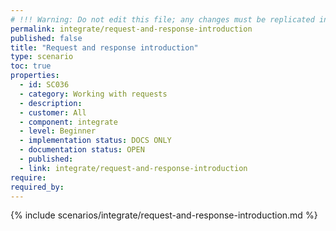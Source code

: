 ```yaml
---
# !!! Warning: Do not edit this file; any changes must be replicated in Excel !!! 
permalink: integrate/request-and-response-introduction
published: false
title: "Request and response introduction"
type: scenario
toc: true
properties:
  - id: SC036
  - category: Working with requests
  - description:
  - customer: All
  - component: integrate
  - level: Beginner
  - implementation status: DOCS ONLY
  - documentation status: OPEN
  - published:
  - link: integrate/request-and-response-introduction
require:
required_by:
---
```


{% include scenarios/integrate/request-and-response-introduction.md %}
